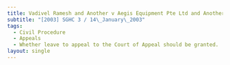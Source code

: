 ```yaml
---
title: Vadivel Ramesh and Another v Aegis Equipment Pte Ltd and Another
subtitle: "[2003] SGHC 3 / 14\_January\_2003"
tags:
  - Civil Procedure
  - Appeals
  - Whether leave to appeal to the Court of Appeal should be granted.
layout: single
---
```


